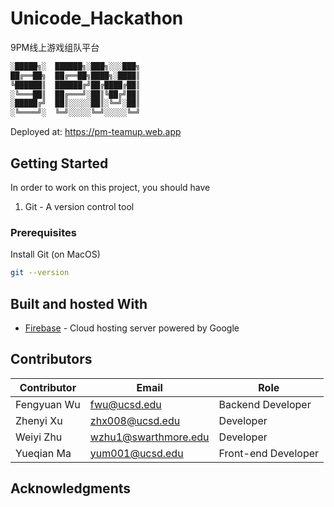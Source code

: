 # Unicode_Hackathon
9PM线上游戏组队平台

```bash
░█████╗░  ██████╗░███╗░░░███╗
██╔══██╗  ██╔══██╗████╗░████║
╚██████║  ██████╔╝██╔████╔██║
░╚═══██║  ██╔═══╝░██║╚██╔╝██║
░█████╔╝  ██║░░░░░██║░╚═╝░██║
░╚════╝░  ╚═╝░░░░░╚═╝░░░░░╚═╝
```

Deployed at: https://pm-teamup.web.app

## Getting Started

In order to work on this project, you should have <br>

1. Git - A version control tool

### Prerequisites

Install Git (on MacOS)
```bash
git --version
```


## Built and hosted With

* [Firebase](https://firebase.google.com/) - Cloud hosting server powered by Google


## Contributors

| Contributor   | Email         | Role         |
| ------------- | ------------- |------------- |
| Fengyuan Wu   | fwu@ucsd.edu  | Backend Developer       |
| Zhenyi Xu     | zhx008@ucsd.edu     | Developer                           |
| Weiyi Zhu     | wzhu1@swarthmore.edu     | Developer                       |
| Yueqian Ma    | yum001@ucsd.edu     | Front-end Developer                          |



## Acknowledgments

<br>

